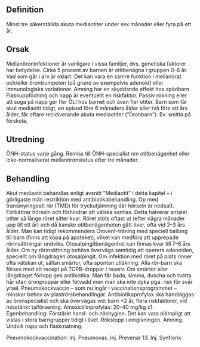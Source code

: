## Definition

Minst tre säkerställda akuta mediaotiter under sex månader eller fyra på ett år.

## Orsak

Mellanöroninfektioner är vanligare i vissa familjer, dvs. genetiska faktorer har betydelse. Cirka 5 procent av barnen är otitbenägna i gruppen 0–6 år. Vad som går i arv är oklart. Det kan vara en sämre funktion i mellanörat och/eller örontrumpeten (på grund av exempelvis adenoid) eller immunologiska variationer. Amning har en skyddande effekt hos spädbarn. Flaskuppfödning och napp är eventuellt en riskfaktor. Passiv rökning eller att suga på napp ger fler ÖLI hos barnet och även fler otiter. Barn som får akut mediaotit tidigt, en episod före 6 månaders ålder eller två före ett års ålder, får oftare recidiverande akuta mediaotiter (”Öronbarn”). Ev. smitta på förskola.

## Utredning

ÖNH-status varje gång. Remiss till ÖNH-specialist om otitbenägenhet eller icke-normaliserat mellanöronstatus efter tre månader.

## Behandling

Akut mediaotit behandlas enligt avsnitt ”Mediaotit” i detta kapitel – i görligaste mån restriktion med antibiotikabehandling.
Op med transmyringealt rör (TMD) för tryckutjämning där hörseln är nedsatt. Förbättrar hörseln och förhindrar att vätska samlas. Detta halverar antalet otiter så länge röret sitter kvar. Röret stöts oftast ut (efter några månader upp till ett år) och då kanske otitbenägenheten gått över, ofta vid 2–3 års ålder. Man kan tidigt rekommendera Otovent-träning med speciell ballong till barn (finns att köpa på apoteket), vilket kan medföra att upprepade rörinsättningar undviks.
Otosalpingitbenägenhet kan finnas kvar till 7–8 års ålder. Om ny rörinsättning behövs övervägs samtidig att operera adenoiden, speciellt om långdragen otosalpingit.
Om infektion med röret på plats rinner ofta vätskan ut, sällan smärtor, ofta spontan utläkning. Alla rör-barn ska förses med ett recept på TCPB-droppar i reserv. Om smärtor eller långdraget förlopp ges antibiotika.
Man får bada, simma, duscha och tvätta hår utan öronproppar eller fetvadd men man ska inte dyka pga. risk för svår yrsel.
Pneumokockvaccin – som nu ingår i vaccinationsprogrammet – minskar behov av plaströrsbehandlingar.
Antibiotikaprofylax ska handläggas av öronspecialist och ska övervägas vid: barn <2 år, flera riskfaktorer, vid misstänkt talförsening.
Amoxicillinprofylax: 20-40 mg/kg x1.
Egenbehandling: Förstärkt hand- och näshygien. Det kan vara olämpligt att vistas i stora barngrupper tidigt i livet. Rökstopp i omgivningen. Amning. Undvik napp och flaskmatning.


Pneumokockvaccination: Inj. Pneumovax. Inj. Prevenar 13. Inj. Synflorix.

